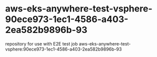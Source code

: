 # aws-eks-anywhere-test-vsphere-90ece973-1ec1-4586-a403-2ea582b9896b-93
repository for use with E2E test job aws-eks-anywhere-test-vsphere:90ece973-1ec1-4586-a403-2ea582b9896b-93
